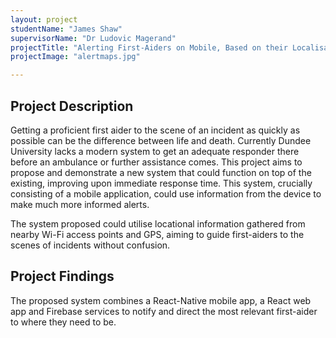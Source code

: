 ```yaml
---
layout: project
studentName: "James Shaw"
supervisorName: "Dr Ludovic Magerand"
projectTitle: "Alerting First-Aiders on Mobile, Based on their Localisation"
projectImage: "alertmaps.jpg"

---
```


## Project Description
Getting a proficient first aider to the scene of an incident as quickly as possible can be the difference between life and death. Currently Dundee University lacks a modern system to get an adequate responder there before an ambulance or further assistance comes. This project aims to propose and demonstrate a new system that could function on top of the existing, improving upon immediate response time. This system, crucially consisting of a mobile application, could use information from the device to make much more informed alerts.

The system proposed could utilise locational information gathered from nearby Wi-Fi access points and GPS, aiming to guide first-aiders to the scenes of incidents without confusion.

## Project Findings
The proposed system combines a React-Native mobile app, a React web app and Firebase services to notify and direct the most relevant first-aider to where they need to be.